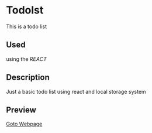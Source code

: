 # Todolst
This is a todo list 

## Used
using the *REACT*

## Description
Just a basic todo list using react and local storage system

## Preview
[Goto Webpage](https://todolst-sooty.vercel.app/)
